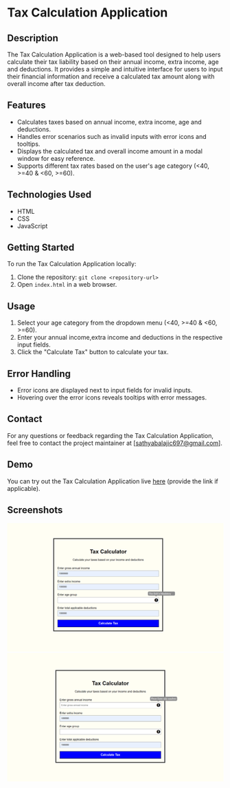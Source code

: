 # Tax Calculation Application

## Description
The Tax Calculation Application is a web-based tool designed to help users calculate their tax liability based on their annual income, extra income, age and deductions. It provides a simple and intuitive interface for users to input their financial information and receive a calculated tax amount along with overall income after tax deduction.

## Features
- Calculates taxes based on annual income, extra income, age and deductions.
- Handles error scenarios such as invalid inputs with error icons and tooltips.
- Displays the calculated tax and overall income amount in a modal window for easy reference.
- Supports different tax rates based on the user's age category (<40, >=40 & <60, >=60).

## Technologies Used
- HTML
- CSS
- JavaScript

## Getting Started
To run the Tax Calculation Application locally:
1. Clone the repository: `git clone <repository-url>`
2. Open `index.html` in a web browser.

## Usage
1. Select your age category from the dropdown menu (<40, >=40 & <60, >=60).
2. Enter your annual income,extra income and deductions in the respective input fields.
3. Click the "Calculate Tax" button to calculate your tax.

## Error Handling
- Error icons are displayed next to input fields for invalid inputs.
- Hovering over the error icons reveals tooltips with error messages.

## Contact
For any questions or feedback regarding the Tax Calculation Application, feel free to contact the project maintainer at [sathyabalajic697@gmail.com].
## Demo
You can try out the Tax Calculation Application live [here](#) (provide the link if applicable).

## Screenshots
![Screenshot 1](screenshots/screenshot1.png)
![Screenshot 2](screenshots/screenshot2.png)
